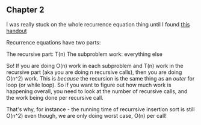 ## Chapter 2

I was really stuck on the whole recurrence equation thing until I found [this handout](http://cse.unl.edu/~choueiry/F07-235/files/Recursion-HandoutNoNotes.pdf)

Recurrence equations have two parts:

The recursive part: T(n) 
The subproblem work: everything else

So!  If you are doing O(n) work in each subproblem and T(n) work in the recursive part (aka you are doing n recursive calls), then you are doing O(n^2) work.  This is _because_ the recursion is the same thing as an _outer_ for loop (or while loop).  So if you want to figure out how much work is happening overall, you need to look at the number of recursive calls, and the work being done per recursive call.

That's why, for instance - the running time of recurrsive insertion sort is still O(n^2) even though, we are only doing worst case, O(n) per call!

